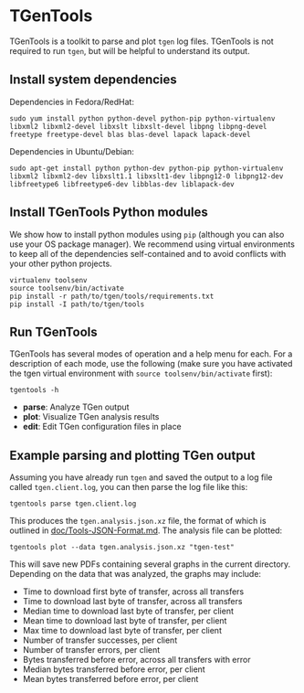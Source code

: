 # TGenTools

TGenTools is a toolkit to parse and plot `tgen` log files. TGenTools is
not required to run `tgen`, but will be helpful to understand its output.

## Install system dependencies

Dependencies in Fedora/RedHat:

    sudo yum install python python-devel python-pip python-virtualenv libxml2 libxml2-devel libxslt libxslt-devel libpng libpng-devel freetype freetype-devel blas blas-devel lapack lapack-devel

Dependencies in Ubuntu/Debian:

    sudo apt-get install python python-dev python-pip python-virtualenv libxml2 libxml2-dev libxslt1.1 libxslt1-dev libpng12-0 libpng12-dev libfreetype6 libfreetype6-dev libblas-dev liblapack-dev

## Install TGenTools Python modules

We show how to install python modules using `pip` (although you can also
use your OS package manager). We recommend using virtual environments to
keep all of the dependencies self-contained and to avoid conflicts with
your other python projects.

    virtualenv toolsenv
    source toolsenv/bin/activate
    pip install -r path/to/tgen/tools/requirements.txt
    pip install -I path/to/tgen/tools

## Run TGenTools

TGenTools has several modes of operation and a help menu for each. For a
description of each mode, use the following (make sure you have activated
the tgen virtual environment with `source toolsenv/bin/activate` first):

```
tgentools -h
```

  + **parse**: Analyze TGen output
  + **plot**: Visualize TGen analysis results
  + **edit**: Edit TGen configuration files in place

## Example parsing and plotting TGen output

Assuming you have already run `tgen` and saved the output to a log file
called `tgen.client.log`, you can then parse the log file like this:

    tgentools parse tgen.client.log

This produces the `tgen.analysis.json.xz` file, the format of which is
outlined in [doc/Tools-JSON-Format.md](Tools-JSON-Format.md).
The analysis file can be plotted:

    tgentools plot --data tgen.analysis.json.xz "tgen-test"

This will save new PDFs containing several graphs in the current directory.
Depending on the data that was analyzed, the graphs may include:

- Time to download first byte of transfer, across all transfers
- Time to download last byte of transfer, across all transfers
- Median time to download last byte of transfer, per client
- Mean time to download last byte of transfer, per client
- Max time to download last byte of transfer, per client
- Number of transfer successes, per client
- Number of transfer errors, per client
- Bytes transferred before error, across all transfers with error
- Median bytes transferred before error, per client
- Mean bytes transferred before error, per client
